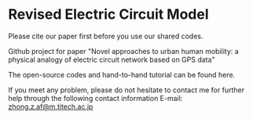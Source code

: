 # Revised Electric Circuit Model

Please cite our paper first before you use our shared codes.

Github project for paper "Novel approaches to urban human mobility: a physical analogy of electric circuit network based on GPS data"

The open-source codes and hand-to-hand tutorial can be found here.

If you meet any problem, please do not hesitate to contact me for further help through the following contact information
E-mail: zhong.z.af@m.titech.ac.jp
